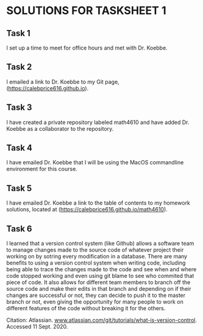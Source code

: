 # SOLUTIONS FOR TASKSHEET 1

## Task 1
I set up a time to meet for office hours and met with Dr. Koebbe.

## Task 2
I emailed a link to Dr. Koebbe to my Git page, (https://calebprice616.github.io).

## Task 3
I have created a private repository labeled math4610 and have added Dr. Koebbe as a collaborator to the repository.

## Task 4
I have emailed Dr. Koebbe that I will be using the MacOS commandline environment for this course.

## Task 5
I have emailed Dr. Koebbe a link to the table of contents to my homework solutions, located at (https://calebprice616.github.io/math4610).

## Task 6
I learned that a version control system (like Github) allows a software team to manage changes made to the source code of whatever project their working on by sotring every modification in a database. There are many benefits to using a version control system when writing code, including being able to trace the changes made to the code and see when and where code stopped working and even using git blame to see who commited that piece of code. It also allows for different team members to branch off the source code and make their edits in that branch and depending on if their changes are successful or not, they can decide to push it to the master branch or not, even giving the opportunity for many people to work on different features of the code without breaking it for the others.

Citation: Atlassian. www.atlassian.com/git/tutorials/what-is-version-control. Accessed 11 Sept. 2020.
